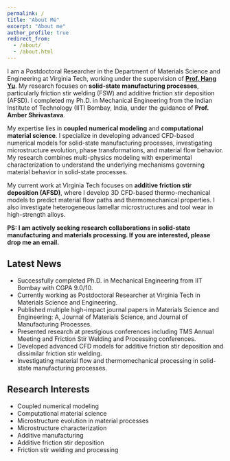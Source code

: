 ```yaml
---
permalink: /
title: "About Me"
excerpt: "About me"
author_profile: true
redirect_from: 
  - /about/
  - /about.html
---
```


I am a Postdoctoral Researcher in the Department of Materials Science and Engineering at Virginia Tech, working under the supervision of **[Prof. Hang Yu](https://www.mse.vt.edu/people/faculty/yu-hang.html)**. My research focuses on **solid-state manufacturing processes**, particularly friction stir welding (FSW) and additive friction stir deposition (AFSD). I completed my Ph.D. in Mechanical Engineering from the Indian Institute of Technology (IIT) Bombay, India, under the guidance of **Prof. Amber Shrivastava**.

My expertise lies in **coupled numerical modeling** and **computational material science**. I specialize in developing advanced CFD-based numerical models for solid-state manufacturing processes, investigating microstructure evolution, phase transformations, and material flow behavior. My research combines multi-physics modeling with experimental characterization to understand the underlying mechanisms governing material behavior in solid-state processes.

My current work at Virginia Tech focuses on **additive friction stir deposition (AFSD)**, where I develop 3D CFD-based thermo-mechanical models to predict material flow paths and thermomechanical properties. I also investigate heterogeneous lamellar microstructures and tool wear in high-strength alloys.

**PS: I am actively seeking research collaborations in solid-state manufacturing and materials processing. If you are interested, please drop me an email.**

## Latest News

* Successfully completed Ph.D. in Mechanical Engineering from IIT Bombay with CGPA 9.0/10.
* Currently working as Postdoctoral Researcher at Virginia Tech in Materials Science and Engineering.
* Published multiple high-impact journal papers in Materials Science and Engineering: A, Journal of Materials Science, and Journal of Manufacturing Processes.
* Presented research at prestigious conferences including TMS Annual Meeting and Friction Stir Welding and Processing conferences.
* Developed advanced CFD models for additive friction stir deposition and dissimilar friction stir welding.
* Investigating material flow and thermomechanical processing in solid-state manufacturing processes.

## Research Interests
* Coupled numerical modeling
* Computational material science
* Microstructure evolution in material processes
* Microstructure characterization
* Additive manufacturing
* Additive friction stir deposition
* Friction stir welding and processing 